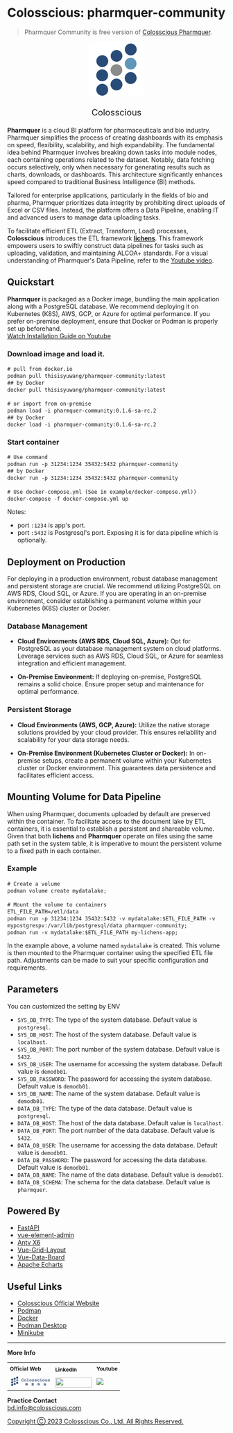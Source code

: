 # Colosscious: pharmquer-community
> Pharmquer Community is free version of [Colosscious Pharmquer](https://www.colosscious.com).  
<div align="center">
<img src="assets/img/colosscious-logo.svg" style="width:128px;"/>
<p style="align:center;font-size:20px" align="center">Colosscious</p>
</div> 

**Pharmquer** is a cloud BI platform for pharmaceuticals and bio industry. 
Pharmquer simplifies the process of creating dashboards with its emphasis on speed, flexibility, scalability, and high expandability. The fundamental idea behind Pharmquer involves breaking down tasks into module nodes, each containing operations related to the dataset. Notably, data fetching occurs selectively, only when necessary for generating results such as charts, downloads, or dashboards. This architecture significantly enhances speed compared to traditional Business Intelligence (BI) methods.

Tailored for enterprise applications, particularly in the fields of bio and pharma, Pharmquer prioritizes data integrity by prohibiting direct uploads of Excel or CSV files. Instead, the platform offers a Data Pipeline, enabling IT and advanced users to manage data uploading tasks.

To facilitate efficient ETL (Extract, Transform, Load) processes, **Colosscious** introduces the ETL framework **[lichens](https://github.com/thisishugow/lichens)**. This framework empowers users to swiftly construct data pipelines for tasks such as uploading, validation, and maintaining ALCOA+ standards. For a visual understanding of Pharmquer's Data Pipeline, refer to the [Youtube video](https://youtu.be/5I82Ajo9d8s?feature=shared).


## Quickstart
**Pharmquer** is packaged as a Docker image, bundling the main application along with a PostgreSQL database. We recommend deploying it on Kubernetes (K8S), AWS, GCP, or Azure for optimal performance. If you prefer on-premise deployment, ensure that Docker or Podman is properly set up beforehand.   
[Watch Installation Guide on Youtube](https://youtu.be/Ft-ClukPSHg?feature=shared)


### Download image and load it. 
```shell
# pull from docker.io
podman pull thisisyuwang/pharmquer-community:latest
## by Docker
docker pull thisisyuwang/pharmquer-community:latest

# or import from on-premise
podman load -i pharmquer-community:0.1.6-sa-rc.2
## by Docker
docker load -i pharmquer-community:0.1.6-sa-rc.2
```

### Start container
```shell
# Use command 
podman run -p 31234:1234 35432:5432 pharmquer-community
## by Docker
docker run -p 31234:1234 35432:5432 pharmquer-community

# Use docker-compose.yml (See in example/docker-compose.yml))
docker-compose -f docker-compose.yml up 
```  
Notes: 
- port `:1234` is app's port. 
- port `:5432` is Postgresql's port. Exposing it is for data pipeline which is optionally.

## Deployment on Production 

For deploying in a production environment, robust database management and persistent storage are crucial. We recommend utilizing PostgreSQL on AWS RDS, Cloud SQL, or Azure. If you are operating in an on-premise environment, consider establishing a permanent volume within your Kubernetes (K8S) cluster or Docker.

### Database Management

- **Cloud Environments (AWS RDS, Cloud SQL, Azure):** Opt for PostgreSQL as your database management system on cloud platforms. Leverage services such as AWS RDS, Cloud SQL, or Azure for seamless integration and efficient management.

- **On-Premise Environment:** If deploying on-premise, PostgreSQL remains a solid choice. Ensure proper setup and maintenance for optimal performance.

### Persistent Storage

- **Cloud Environments (AWS, GCP, Azure):** Utilize the native storage solutions provided by your cloud provider. This ensures reliability and scalability for your data storage needs.

- **On-Premise Environment (Kubernetes Cluster or Docker):** In on-premise setups, create a permanent volume within your Kubernetes cluster or Docker environment. This guarantees data persistence and facilitates efficient access.
  
## Mounting Volume for Data Pipeline
When using Pharmquer, documents uploaded by default are preserved within the container. To facilitate access to the document lake by ETL containers, it is essential to establish a persistent and shareable volume. Given that both **lichens** and **Pharmquer** operate on files using the same path set in the system table, it is imperative to mount the persistent volume to a fixed path in each container.  
### Example 
```shell 
# Create a volume
podman volume create mydatalake;

# Mount the volume to containers
ETL_FILE_PATH=/etl/data
podman run -p 31234:1234 35432:5432 -v mydatalake:$ETL_FILE_PATH -v mypostgrespv:/var/lib/postgresql/data pharmquer-community;  
podman run -v mydatalake:$ETL_FILE_PATH my-lichens-app;  
```
In the example above, a volume named `mydatalake` is created. This volume is then mounted to the Pharmquer container using the specified ETL file path. Adjustments can be made to suit your specific configuration and requirements.

## Parameters
You can customized the setting by ENV   
- `SYS_DB_TYPE`: The type of the system database. Default value is `postgresql`.  
- `SYS_DB_HOST`: The host of the system database. Default value is `localhost`.  
- `SYS_DB_PORT`: The port number of the system database. Default value is `5432`.  
- `SYS_DB_USER`: The username for accessing the system database. Default value is `demodb01`.  
- `SYS_DB_PASSWORD`: The password for accessing the system database. Default value is `demodb01`.  
- `SYS_DB_NAME`: The name of the system database. Default value is `demodb01`.  
- `DATA_DB_TYPE`: The type of the data database. Default value is `postgresql`.  
- `DATA_DB_HOST`: The host of the data database. Default value is `localhost`.  
- `DATA_DB_PORT`: The port number of the data database. Default value is `5432`.  
- `DATA_DB_USER`: The username for accessing the data database. Default value is `demodb01`.  
- `DATA_DB_PASSWORD`: The password for accessing the data database. Default value is `demodb01`.  
- `DATA_DB_NAME`: The name of the data database. Default value is `demodb01`.  
- `DATA_DB_SCHEMA`: The schema for the data database. Default value is `pharmquer`.  


## Powered By
- [FastAPI](https://fastapi.tiangolo.com/)
- [vue-element-admin](https://github.com/PanJiaChen/vue-element-admin)  
- [Antv X6](https://github.com/antvis/X6)  
- [Vue-Grid-Layout](https://jbaysolutions.github.io/vue-grid-layout/)
- [Vue-Data-Board](https://github.com/dongsuo/vue-data-board)  
- [Apache Echarts](https://echarts.apache.org/zh/index.html)
  
## Useful Links
- [Colosscious Official Website](https://www.colosscious.com)
- [Podman](https://podman.io)
- [Docker](https://www.docker.com)
- [Podman Desktop](https://podman-desktop.io)
- [Minikube](https://minikube.sigs.k8s.io)

---
**More Info**
<table style="text-align:left;border-collapse: collapse; background-color: transparent;font-size:12px;">
<tr>
    <th style="padding-right:5px; border: none;">Official Web</th>
    <th style="padding-right:5px; padding-top:8px; border: none;">LinkedIn</th>
    <th style="padding-right:5px; border: none;">Youtube</th>
  </tr>
  <tr>
    <td style="padding-right:5px;border: none;">
      <a href="https://www.colosscious.com" target="_blank">
        <img style="height:27px;" src="assets/img/colosscious-logo_mid.png" />
      </a>
    </td>
    <td style="padding-right:5px;padding-top:8px;border: none;">
      <a href="https://linkedin.com/company/colosscious" target="_blank">
        <img style="height:23px;width:84px;" src="https://content.linkedin.com/content/dam/me/business/en-us/amp/brand-site/v2/bg/LI-Logo.svg.original.svg"/>
      </a>
    </td>
    <td style="padding-right:5px;border: none;">
      <a href="https://www.youtube.com/@ColossciousCoLtd" target="_blank">
        <img style="height:20px;" src="https://www.gstatic.com/youtube/img/branding/youtubelogo/svg/youtubelogo.svg" />
      </a>
    </td>
  </tr>
</table>

**Practice Contact**  
bd.info@colosscious.com 

<u>Copyright Ⓒ 2023 Colosscious Co., Ltd. All Rights Reserved.</u>
